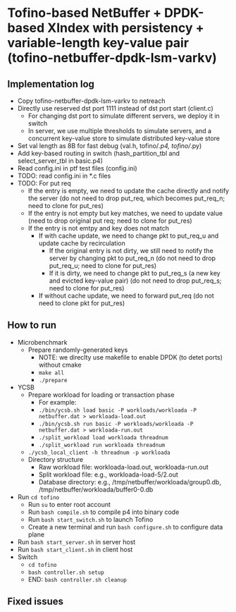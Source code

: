 # Tofino-based NetBuffer + DPDK-based XIndex with persistency + variable-length key-value pair (tofino-netbuffer-dpdk-lsm-varkv)

## Implementation log

- Copy tofino-netbuffer-dpdk-lsm-varkv to netreach
- Directly use reserved dst port 1111 instead of dst port start (client.c)
	+ For changing dst port to simulate different servers, we deploy it in switch
	+ In server, we use multiple thresholds to simulate servers, and a concurrent key-value store to simulate distributed key-value store
- Set val length as 8B for fast debug (val.h, tofino/*.p4, tofino/*.py)
- Add key-based routing in switch (hash_partition_tbl and select_server_tbl in basic.p4)
- Read config.ini in ptf test files (config.ini)
- TODO: read config.ini in *.c files
- TODO: For put req
	+ If the entry is empty, we need to update the cache directly and notify the server (do not need to drop put_req, which becomes put_req_n; need to clone for put_res)
	+ If the entry is not empty but key matches, we need to update value (need to drop original put req; need to clone for put_res)
	+ If the entry is not emtpy and key does not match
		* If with cache update, we need to change pkt to put_req_u and update cache by recirculation
			- If the original entry is not dirty, we still need to notify the server by changing pkt to put_req_n (do not need to drop put_req_u; need to clone for put_res)
			- If it is dirty, we need to change pkt to put_req_s (a new key and evicted key-value pair) (do not need to drop put_req_s; need to clone for put_res)
		* If without cache update, we need to forward put_req (do not need to clone pkt for put_res)

## How to run

- Microbenchmark
	- Prepare randomly-generated keys
		+ NOTE: we direclty use makefile to enable DPDK (to detet ports) without cmake
		+ `make all`
		+ `./prepare`
- YCSB
	- Prepare workload for loading or transaction phase
		+ For example:
		+ `./bin/ycsb.sh load basic -P workloads/workloada -P netbuffer.dat > workloada-load.out`
		+ `./bin/ycsb.sh run basic -P workloads/workloada -P netbuffer.dat > workloada-run.out`
		+ `./split_workload load workloada threadnum`
		+ `./split_workload run workloada threadnum`
	- `./ycsb_local_client -h threadnum -p workloada`
	- Directory structure
		+ Raw workload file: workloada-load.out, workloada-run.out
		+ Split workload file: e.g., workloada-load-5/2.out
		+ Database directory: e.g., /tmp/netbuffer/workloada/group0.db, /tmp/netbuffer/workloada/buffer0-0.db
- Run `cd tofino`
	+ Run `su` to enter root account
	+ Run `bash compile.sh` to compile p4 into binary code
	+ Run `bash start_switch.sh` to launch Tofino
	+ Create a new terminal and run `bash configure.sh` to configure data plane
- Run `bash start_server.sh` in server host
- Run `bash start_client.sh` in client host
- Switch
	+ `cd tofino`
	+ `bash controller.sh setup`
	+ END: `bash controller.sh cleanup`

## Fixed issues
